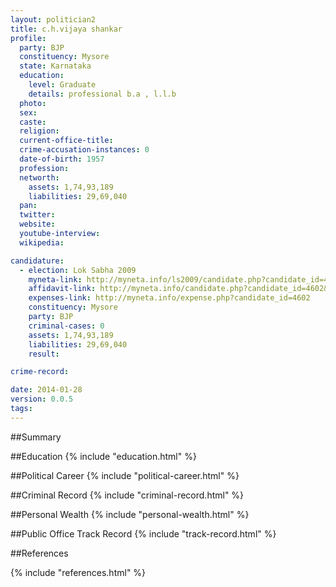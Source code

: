 ```yaml
---
layout: politician2
title: c.h.vijaya shankar
profile: 
  party: BJP
  constituency: Mysore
  state: Karnataka
  education: 
    level: Graduate
    details: professional b.a , l.l.b
  photo: 
  sex: 
  caste: 
  religion: 
  current-office-title: 
  crime-accusation-instances: 0
  date-of-birth: 1957
  profession: 
  networth: 
    assets: 1,74,93,189
    liabilities: 29,69,040
  pan: 
  twitter: 
  website: 
  youtube-interview: 
  wikipedia: 

candidature: 
  - election: Lok Sabha 2009
    myneta-link: http://myneta.info/ls2009/candidate.php?candidate_id=4602
    affidavit-link: http://myneta.info/candidate.php?candidate_id=4602&scan=original
    expenses-link: http://myneta.info/expense.php?candidate_id=4602
    constituency: Mysore 
    party: BJP
    criminal-cases: 0
    assets: 1,74,93,189
    liabilities: 29,69,040
    result:  

crime-record: 

date: 2014-01-28
version: 0.0.5
tags: 
---
```

##Summary


##Education
{% include "education.html" %}


##Political Career
{% include "political-career.html" %}


##Criminal Record
{% include "criminal-record.html" %}


##Personal Wealth
{% include "personal-wealth.html" %}


##Public Office Track Record
{% include "track-record.html" %}


##References


{% include "references.html" %}